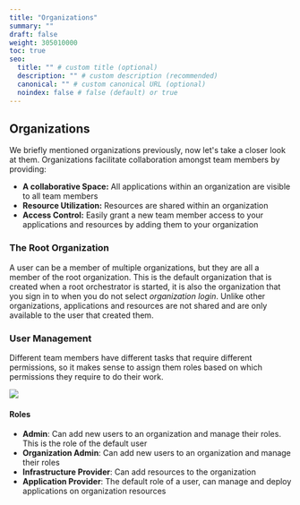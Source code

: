 ```yaml
---
title: "Organizations"
summary: ""
draft: false
weight: 305010000
toc: true
seo:
  title: "" # custom title (optional)
  description: "" # custom description (recommended)
  canonical: "" # custom canonical URL (optional)
  noindex: false # false (default) or true
---
```


## Organizations

We briefly mentioned organizations previously, now let's take a closer look at them.
Organizations facilitate collaboration amongst team members by providing:
* **A collaborative Space:** All applications within an organization are visible to all team members
* **Resource Utilization:** Resources are shared within an organization
* **Access Control:** Easily grant a new team member access to your applications and resources by adding them to your organization

### The Root Organization

A user can be a member of multiple organizations, but they are all a member of the root organization. This is the default
organization that is created when a root orchestrator is started, it is also the organization that you sign in to when you do not
select *organization login*. Unlike other organizations, applications and resources are not shared and are only available to the
user that created them.

### User Management

Different team members have different tasks that require different permissions, so it makes sense to assign them roles based on
which permissions they require to do their work.

![](create-user.gif)

#### Roles
* **Admin**: Can add new users to an organization and manage their roles. This is the role of the default user
* **Organization Admin**: Can add new users to an organization and manage their roles
* **Infrastructure Provider**: Can add resources to the organization
* **Application Provider**: The default role of a user, can manage and deploy applications on organization resources

